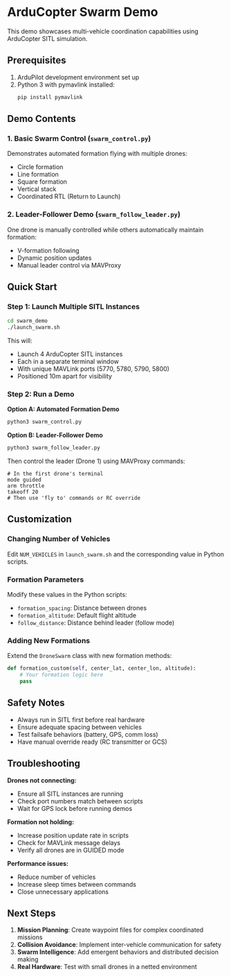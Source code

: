 # ArduCopter Swarm Demo

This demo showcases multi-vehicle coordination capabilities using ArduCopter SITL simulation.

## Prerequisites

1. ArduPilot development environment set up
2. Python 3 with pymavlink installed:
   ```bash
   pip install pymavlink
   ```

## Demo Contents

### 1. Basic Swarm Control (`swarm_control.py`)
Demonstrates automated formation flying with multiple drones:
- Circle formation
- Line formation
- Square formation
- Vertical stack
- Coordinated RTL (Return to Launch)

### 2. Leader-Follower Demo (`swarm_follow_leader.py`)
One drone is manually controlled while others automatically maintain formation:
- V-formation following
- Dynamic position updates
- Manual leader control via MAVProxy

## Quick Start

### Step 1: Launch Multiple SITL Instances
```bash
cd swarm_demo
./launch_swarm.sh
```

This will:
- Launch 4 ArduCopter SITL instances
- Each in a separate terminal window
- With unique MAVLink ports (5770, 5780, 5790, 5800)
- Positioned 10m apart for visibility

### Step 2: Run a Demo

**Option A: Automated Formation Demo**
```bash
python3 swarm_control.py
```

**Option B: Leader-Follower Demo**
```bash
python3 swarm_follow_leader.py
```

Then control the leader (Drone 1) using MAVProxy commands:
```
# In the first drone's terminal
mode guided
arm throttle
takeoff 20
# Then use 'fly to' commands or RC override
```

## Customization

### Changing Number of Vehicles
Edit `NUM_VEHICLES` in `launch_swarm.sh` and the corresponding value in Python scripts.

### Formation Parameters
Modify these values in the Python scripts:
- `formation_spacing`: Distance between drones
- `formation_altitude`: Default flight altitude
- `follow_distance`: Distance behind leader (follow mode)

### Adding New Formations
Extend the `DroneSwarm` class with new formation methods:
```python
def formation_custom(self, center_lat, center_lon, altitude):
    # Your formation logic here
    pass
```

## Safety Notes

- Always run in SITL first before real hardware
- Ensure adequate spacing between vehicles
- Test failsafe behaviors (battery, GPS, comm loss)
- Have manual override ready (RC transmitter or GCS)

## Troubleshooting

**Drones not connecting:**
- Ensure all SITL instances are running
- Check port numbers match between scripts
- Wait for GPS lock before running demos

**Formation not holding:**
- Increase position update rate in scripts
- Check for MAVLink message delays
- Verify all drones are in GUIDED mode

**Performance issues:**
- Reduce number of vehicles
- Increase sleep times between commands
- Close unnecessary applications

## Next Steps

1. **Mission Planning**: Create waypoint files for complex coordinated missions
2. **Collision Avoidance**: Implement inter-vehicle communication for safety
3. **Swarm Intelligence**: Add emergent behaviors and distributed decision making
4. **Real Hardware**: Test with small drones in a netted environment